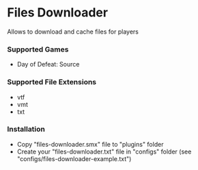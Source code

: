# Files Downloader

Allows to download and cache files for players

### Supported Games

* Day of Defeat: Source

### Supported File Extensions

* vtf
* vmt
* txt

### Installation

* Copy "files-downloader.smx" file to "plugins" folder
* Create your "files-downloader.txt" file in "configs" folder (see "configs/files-downloader-example.txt")
